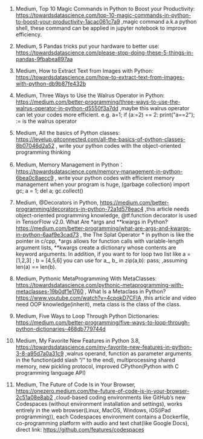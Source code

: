 1. Medium, Top 10 Magic Commands in Python to Boost your Productivity: https://towardsdatascience.com/top-10-magic-commands-in-python-to-boost-your-productivity-1acac061c7a9 ,magic command a.k.a python shell, these command can be applied in jupyter notebook to improve efficiency.

2. Medium, 5 Pandas tricks put your hardware to better use: https://towardsdatascience.com/please-stop-doing-these-5-things-in-pandas-9fbabea897aa

3. Medium, How to Extract Text from Images with Python: https://towardsdatascience.com/how-to-extract-text-from-images-with-python-db9b87fe432b

4. Medium, Three Ways to Use the Walrus Operator in Python: https://medium.com/better-programming/three-ways-to-use-the-walrus-operator-in-python-d5550f3a7dd ,maybe this walrus operator can let your codes more efficient. e.g. a=1; if (a:=2) == 2: print("a==2");   := is the walrus operator

5. Medium, All the basics of Python classes: https://levelup.gitconnected.com/all-the-basics-of-python-classes-8b07046d2a52 , write your python codes with the object-oriented programming thinking

6. Medium, Memory Management in Python： https://towardsdatascience.com/memory-management-in-python-6bea0c8aecc9 , write your python codes with efficient memory management when your program is huge, (garbage collection) import gc; a = 1; del a; gc.collect()

7. Medium, @Decorators in Python, https://medium.com/better-programming/decorators-in-python-72a1d578eac4 ,this article needs object-oriented programming knowledge, @tf.function decorator is used in TensorFlow v2.0. What Are *args and \**kwargs in Python? https://medium.com/better-programming/what-are-args-and-kwargs-in-python-6aaf9e3cad73 , the The Splat Operator \* in python is like the pointer in c/cpp, *args  allows for function calls with variable-length argument lists, \**kwargs create a dictionary whose contents are keyword arguments. In addition, if you want to for loop two list like a = [1,2,3] ; b = [4,5,6] you can use for a_, b_ in zip(a,b): pass; ,assuming len(a) == len(b).

8. Medium, Pythonic MetaProgramming With MetaClasses: https://towardsdatascience.com/pythonic-metaprogramming-with-metaclasses-19b0df1e1760 , What Is a Metaclass in Python? https://www.youtube.com/watch?v=4cpokD7CFIA ,this article and video need OOP knowledge(inherit), meta class is the class of the class.

9. Medium, Five Ways to Loop Through Python Dictionaries: https://medium.com/better-programming/five-ways-to-loop-through-python-dictionaries-468db779744d

10. Medium, My Favorite New Features in Python 3.8, https://towardsdatascience.com/my-favorite-new-features-in-python-3-8-a95d7a0a31c9 ,walrus operand, function as parameter arguments in the function(add slash “/“ to the end), multiprocessing shared memory, new pickling protocol, improved CPython(Python with C programming language API)

11. Medium, The Future of Code Is in Your Browser, https://onezero.medium.com/the-future-of-code-is-in-your-browser-2c51a08e8ab2 ,cloud-based coding environments like GitHub’s new Codespaces (without environment installation and settings), works entirely in the web browser(Linux, MacOS, Windows, iOS(iPad programming)), each Codespaces environment contains a Dockerfile, co-programming platform with audio and text chat(like Google Docs), direct link: https://github.com/features/codespaces  
